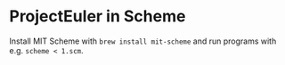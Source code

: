 # ProjectEuler in Scheme

Install MIT Scheme with `brew install mit-scheme` and run programs with e.g. `scheme < 1.scm`.